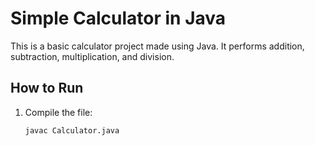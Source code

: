 # Simple Calculator in Java

This is a basic calculator project made using Java.
It performs addition, subtraction, multiplication, and division.

## How to Run
1. Compile the file:
   ```bash
   javac Calculator.java
